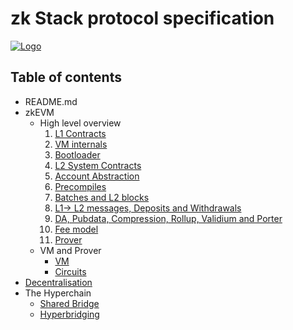 # zk Stack protocol specification

[![Logo](eraLogo.png)](https://zksync.io/)

## Table of contents

- README.md
- zkEVM
  - High level overview
    1. [L1 Contracts](./zkEVM/high_level/1_l1_smart_contracts.md)
    1. [VM internals](./zkEVM/high_level/2_vm_internals.md)
    1. [Bootloader](./zkEVM/high_level/3_bootloader.md)
    1. [L2 System Contracts](./zkEVM/high_level/4_system_contracts.md)
    1. [Account Abstraction](./zkEVM/high_level/5_account_abstraction.md)
    1. [Precompiles](./zkEVM/high_level/6_elliptic_curve_precompiles.md)
    1. [Batches and L2 blocks](./zkEVM/high_level/7_batches_L2_blocks.md)
    1. [L1-> L2 messages, Deposits and Withdrawals](./zkEVM/high_level/8_handling_L1→L2_ops.md)
    1. [DA, Pubdata, Compression, Rollup, Validium and Porter](./zkEVM/high_level/9_handling_pubdata_in_boojum/bytecode_compression.md)
    1. [Fee model](./zkEVM/high_level/10_fee_model/fee_model_high_level.md)
    1. [Prover](./zkEVM/high_level/11_prover/zk_intuition.md)
  - VM and Prover
    - [VM](./zkEVM/VM_and_prover/VM_section/zkSync_era_virtual_machine_primer.md)
    - [Circuits](./zkEVM/VM_and_prover/circuits_section/intro_to_zkSync’s_ZK.md)
- [Decentralisation](./zkEVM/Decentralisation/network_design_for_zkSync_BFT.md)
- The Hyperchain
  - [Shared Bridge](./the_hyperchain/1_shared_bridge.md)
  - [Hyperbridging](./the_hyperchain/2_hyperbridges.md)
